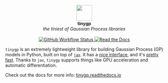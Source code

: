 <p align="center">
  <img src="https://raw.githubusercontent.com/dfm/tinygp/main/docs/_static/zap.png" width="50"><br>
  <strong>tinygp</strong><br>
  <i>the tiniest of Gaussian Process libraries</i>
  <br>
  <br>
  <a href="https://github.com/dfm/tinygp/actions/workflows/tests.yml">
    <img alt="GitHub Workflow Status" src="https://img.shields.io/github/workflow/status/dfm/tinygp/Tests">
  </a>
  <a href="https://tinygp.readthedocs.io">
    <img alt="Read the Docs" src="https://img.shields.io/readthedocs/tinygp">
  </a>
</p>

`tinygp` is an extremely lightweight library for building Gaussian Process (GP)
models in Python, built on top of [`jax`](https://github.com/google/jax). It has
a [nice interface][api-ref], and it's [pretty fast][benchmarks]. Thanks to
`jax`, `tinygp` supports things like GPU acceleration and automatic
differentiation.

Check out the docs for more info: [tinygp.readthedocs.io][docs]

[api-ref]: https://tinygp.readthedocs.io/en/latest/api/index.html
[benchmarks]: https://tinygp.readthedocs.io/en/latest/benchmarks.html
[docs]: https://tinygp.readthedocs.io
